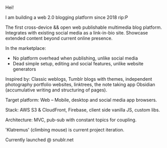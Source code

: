Hei!

I am building a web 2.0 blogging platform since 2018 rip:P

The first cross-device && open web publishable multimedia blog platform. Integrates with existing social media as a link-in-bio site. Showcase extended content beyond current online presence. 

In the marketplace:
- No platform overhead when publishing, unlike social media
- Dead simple setup, editing and social features, unlike website generators

Inspired by: Classic weblogs, Tumblr blogs with themes, independent photography portfolio websites, linktrees, the note taking app Obsidian (accumulative writing and structuring of pages). 

Target platform: Web – Mobile, desktop and social media app browsers. 

Stack: AWS S3 & CloudFront, Firebase, client side vanilla JS, custom libs.

Architecture: MVC, pub-sub with constant topics for coupling. 

'Klatremus' (climbing mouse) is current project iteration.

Currently launched @ snublr.net
